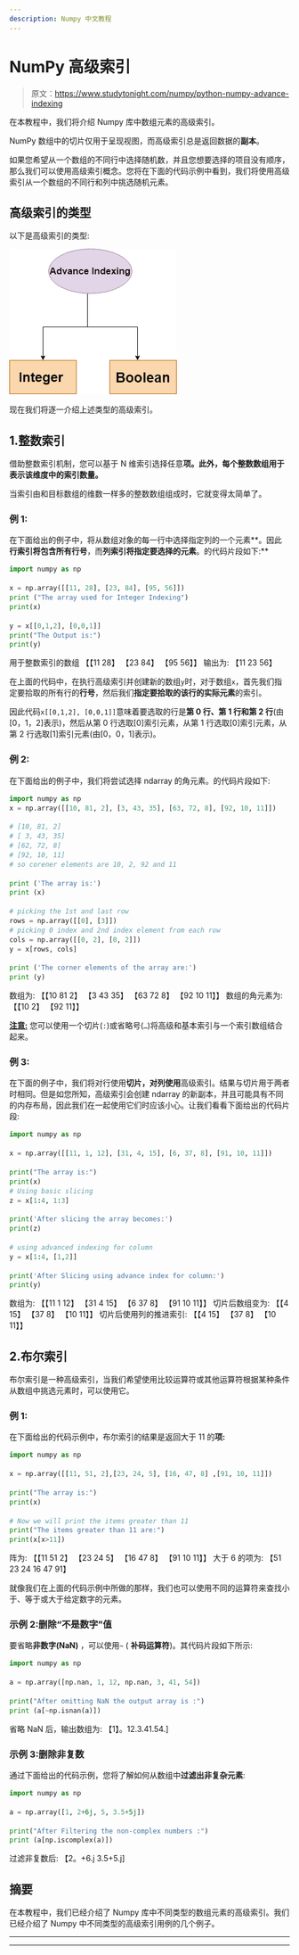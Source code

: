 ```yaml
---
description: Numpy 中文教程
---
```


# NumPy 高级索引

> 原文：<https://www.studytonight.com/numpy/python-numpy-advance-indexing>

在本教程中，我们将介绍 Numpy 库中数组元素的高级索引。

NumPy 数组中的切片仅用于呈现视图，而高级索引总是返回数据的**副本**。

如果您希望从一个数组的不同行中选择随机数，并且您想要选择的项目没有顺序，那么我们可以使用高级索引概念。您将在下面的代码示例中看到，我们将使用高级索引从一个数组的不同行和列中挑选随机元素。

## 高级索引的类型

以下是高级索引的类型:

![numpy advanced indexing](img/975237064ecc4df69ae0a351cde4c761.png)

现在我们将逐一介绍上述类型的高级索引。

## 1.整数索引

借助整数索引机制，您可以基于 N 维索引选择任意**项。此外，每个整数数组用于表示该维度中的索引数量。**

当索引由和目标数组的维数一样多的整数数组组成时，它就变得太简单了。

### 例 1:

在下面给出的例子中，将从数组对象的每一行中选择指定列的一个元素**。因此**行索引将包含所有行号**，而**列索引将指定要选择的元素**。的代码片段如下:**

```py
import numpy as np 

x = np.array([[11, 28], [23, 84], [95, 56]]) 
print ("The array used for Integer Indexing")
print(x)

y = x[[0,1,2], [0,0,1]] 
print("The Output is:")
print(y) 
```

用于整数索引的数组
【【11 28】
【23 84】
【95 56】】
输出为:
【11 23 56】

在上面的代码中，在执行高级索引并创建新的数组`y`时，对于数组`x`，首先我们指定要拾取的所有行的**行号**，然后我们**指定要拾取的该行的实际元素**的索引。

因此代码`x[[0,1,2], [0,0,1]]`意味着要选取的行是**第 0 行、第 1 行和第 2 行**(由[0，1，2]表示)，然后从第 0 行选取[0]索引元素，从第 1 行选取[0]索引元素，从第 2 行选取[1]索引元素(由[0，0，1]表示)。

### 例 2:

在下面给出的例子中，我们将尝试选择 ndarray 的角元素。的代码片段如下:

```py
import numpy as np 
x = np.array([[10, 81, 2], [3, 43, 35], [63, 72, 8], [92, 10, 11]]) 

# [10, 81, 2]
# [ 3, 43, 35]
# [62, 72, 8]
# [92, 10, 11]
# so corener elements are 10, 2, 92 and 11

print ('The array is:') 
print (x)

# picking the 1st and last row
rows = np.array([[0], [3]])
# picking 0 index and 2nd index element from each row
cols = np.array([[0, 2], [0, 2]])
y = x[rows, cols] 

print ('The corner elements of the array are:') 
print (y)
```

数组为:
【【10 81 2】
【3 43 35】
【63 72 8】
【92 10 11】】
数组的角元素为:
【【10 2】
【92 11】】

<u>**注意:**</u> 您可以使用一个切片(`:`)或省略号(`…`)将高级和基本索引与一个索引数组结合起来。

### 例 3:

在下面的例子中，我们将对行使用**切片，对列使用**高级索引。结果与切片用于两者时相同。但是如您所知，高级索引会创建 ndarray 的新副本，并且可能具有不同的内存布局，因此我们在一起使用它们时应该小心。让我们看看下面给出的代码片段:

```py
import numpy as np 

x = np.array([[11, 1, 12], [31, 4, 15], [6, 37, 8], [91, 10, 11]]) 

print("The array is:")
print(x)
# Using basic slicing
z = x[1:4, 1:3] 

print('After slicing the array becomes:')
print(z)

# using advanced indexing for column 
y = x[1:4, [1,2]] 

print('After Slicing using advance index for column:')
print(y)
```

数组为:
【【11 1 12】
【31 4 15】
【6 37 8】
【91 10 11】】
切片后数组变为:
【【4 15】
【37 8】
【10 11】】
切片后使用列的推进索引:
【【4 15】
【37 8】
【10 11】】

## 2.布尔索引

布尔索引是一种高级索引，当我们希望使用比较运算符或其他运算符根据某种条件从数组中挑选元素时，可以使用它。

### 例 1:

在下面给出的代码示例中，布尔索引的结果是返回大于 11 的**项:**

```py
import numpy as np 

x = np.array([[11, 51, 2],[23, 24, 5], [16, 47, 8] ,[91, 10, 11]]) 

print("The array is:")
print(x)

# Now we will print the items greater than 11
print("The items greater than 11 are:")
print(x[x>11])
```

阵为:
【【11 51 2】
【23 24 5】
【16 47 8】
【91 10 11】】
大于 6 的项为:
【51 23 24 16 47 91】

就像我们在上面的代码示例中所做的那样，我们也可以使用不同的运算符来查找小于、等于或大于给定数字的元素。

### 示例 2:删除“不是数字”值

要省略**非数字(NaN)** ，可以使用`~` ( **补码运算符**)。其代码片段如下所示:

```py
import numpy as np 

a = np.array([np.nan, 1, 12, np.nan, 3, 41, 54]) 

print("After omitting NaN the output array is :")
print (a[~np.isnan(a)])
```

省略 NaN 后，输出数组为:
【1】。12.3.41.54.]

### 示例 3:删除非复数

通过下面给出的代码示例，您将了解如何从数组中**过滤出非复杂元素**:

```py
import numpy as np 

a = np.array([1, 2+6j, 5, 3.5+5j]) 

print("After Filtering the non-complex numbers :")
print (a[np.iscomplex(a)])
```

过滤非复数后:
【2。+6.j 3.5+5.j]

## 摘要

在本教程中，我们已经介绍了 Numpy 库中不同类型的数组元素的高级索引。我们已经介绍了 Numpy 中不同类型的高级索引用例的几个例子。

* * *

* * *
